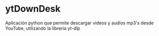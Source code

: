 # ytDownDesk
Aplicación python que permite descargar videos y audios mp3's desde YouTube, utilizando la librería yt-dlp
